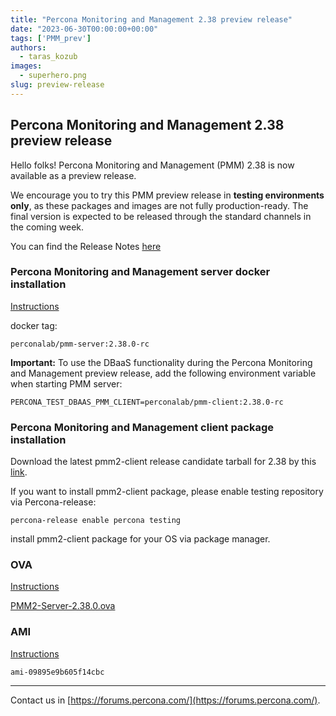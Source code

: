 ```yaml
---
title: "Percona Monitoring and Management 2.38 preview release"
date: "2023-06-30T00:00:00+00:00"
tags: ['PMM_prev']
authors:
  - taras_kozub
images:
  - superhero.png
slug: preview-release
---
```


## Percona Monitoring and Management 2.38 preview release

Hello folks! Percona Monitoring and Management (PMM) 2.38 is now available as a preview release.

We encourage you to try this PMM preview release in **testing environments only**, as these packages and images are not fully production-ready. The final version is expected to be released through the standard channels in the coming week.

You can find the Release Notes [here](https://pmm-doc-pr-1081.onrender.com/release-notes/2.38.0.html)

### Percona Monitoring and Management server docker installation

[Instructions](https://docs.percona.com/percona-monitoring-and-management/setting-up/server/docker.html)

docker tag:

`perconalab/pmm-server:2.38.0-rc`

**Important:** To use the DBaaS functionality during the Percona Monitoring and Management preview release, add the following environment variable when starting PMM server:

`PERCONA_TEST_DBAAS_PMM_CLIENT=perconalab/pmm-client:2.38.0-rc`

### Percona Monitoring and Management client package installation

Download the latest pmm2-client release candidate tarball for 2.38 by this [link](https://s3.us-east-2.amazonaws.com/pmm-build-cache/PR-BUILDS/el9/pmm2-client/pmm2-client-latest-5607.tar.gz).


If you want to install pmm2-client package, please enable testing repository via Percona-release: 


`
percona-release enable percona testing
`

install pmm2-client package for your OS via package manager.

### OVA

[Instructions](https://docs.percona.com/percona-monitoring-and-management/setting-up/server/virtual-appliance.html)

[PMM2-Server-2.38.0.ova](https://percona-vm.s3.amazonaws.com/PMM2-Server-2.38.0.ova)

### AMI

[Instructions](https://docs.percona.com/percona-monitoring-and-management/setting-up/server/aws.html)

`ami-09895e9b605f14cbc`


---

Contact us in [https://forums.percona.com/](https://forums.percona.com/).